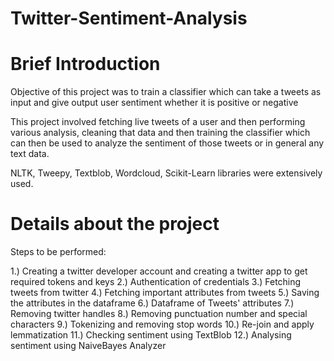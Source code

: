 # Twitter-Sentiment-Analysis
# Brief Introduction

Objective of this project was to train a classifier which can take a tweets as input and give output user sentiment whether it is positive or negative

This project involved fetching live tweets of a user and then performing various analysis, cleaning that data and then training the classifier which can then be used to analyze the sentiment of those tweets or in general any text data.

NLTK, Tweepy, Textblob, Wordcloud, Scikit-Learn libraries were extensively used.


# Details about the project

Steps to be performed:

1.) Creating a twitter developer account and creating a twitter app to get required tokens and keys
2.) Authentication of credentials
3.) Fetching tweets from twitter
4.) Fetching important attributes from tweets
5.) Saving the attributes in the dataframe
6.) Dataframe of Tweets' attributes
7.) Removing twitter handles
8.) Removing punctuation number and special characters
9.) Tokenizing and removing stop words
10.) Re-join and apply lemmatization
11.) Checking sentiment using TextBlob
12.) Analysing sentiment using NaiveBayes Analyzer
